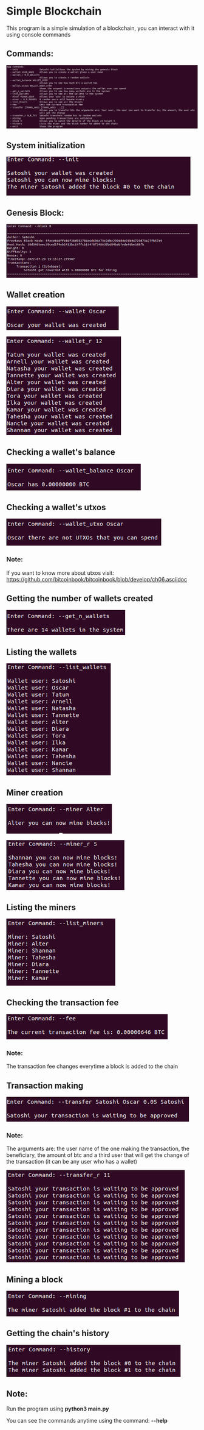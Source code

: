 # Simple Blockchain

This program is a simple simulation of a blockchain, you can interact with it using console commands

## Commands:

![alt text](./images/commands.png)

## System initialization

![alt text](./images/command_init.png)

## Genesis Block:
![alt text](./images/command_block.png)

## Wallet creation

![alt text](./images/command_wallet.png)

![alt text](./images/command_wallet_r.png)

## Checking a wallet's balance

![alt text](./images/command_wallet_balance.png)

## Checking a wallet's utxos

![alt text](./images/command_wallet_utxo.png)

### Note:

If you want to know more about utxos visit: https://github.com/bitcoinbook/bitcoinbook/blob/develop/ch06.asciidoc

## Getting the number of wallets created

![alt text](./images/command_get_n_wallets.png)

## Listing the wallets

![alt text](./images/command_list_wallets.png)

## Miner creation

![alt text](./images/command_miner.png)

![alt text](./images/command_miner_r.png)

## Listing the miners

![alt text](./images/command_list_miners.png)

## Checking the transaction fee

![alt text](./images/command_fee.png)

### Note:

The transaction fee changes everytime a block is added to the chain

## Transaction making

![alt text](./images/command_transfer.png)

### Note:

The arguments are: the user name of the one making the transaction, the beneficiary, the amount of btc and a third user that will get the change of the transaction (it can be any user who has a wallet)

![alt text](./images/command_transfer_r.png)

## Mining a block

![alt text](./images/command_mining.png)

## Getting the chain's history

![alt text](./images/command_history.png)

## Note:

Run the program using **python3 main.py**

You can see the commands anytime using the command: **--help**